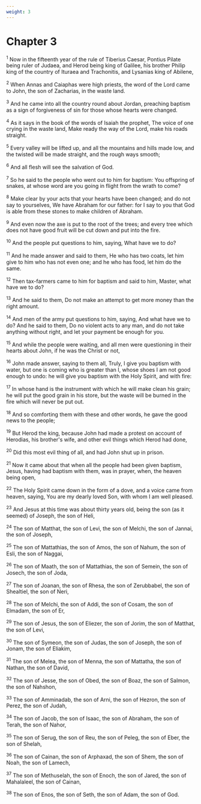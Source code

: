 ```yaml
---
weight: 3
---
```


# Chapter 3

<sup>1</sup> Now in the fifteenth year of the rule of Tiberius Caesar, Pontius Pilate being ruler of Judaea, and Herod being king of Galilee, his brother Philip king of the country of Ituraea and Trachonitis, and Lysanias king of Abilene, 

<sup>2</sup> When Annas and Caiaphas were high priests, the word of the Lord came to John, the son of Zacharias, in the waste land. 

<sup>3</sup> And he came into all the country round about Jordan, preaching baptism as a sign of forgiveness of sin for those whose hearts were changed. 

<sup>4</sup> As it says in the book of the words of Isaiah the prophet, The voice of one crying in the waste land, Make ready the way of the Lord, make his roads straight. 

<sup>5</sup> Every valley will be lifted up, and all the mountains and hills made low, and the twisted will be made straight, and the rough ways smooth; 

<sup>6</sup> And all flesh will see the salvation of God. 

<sup>7</sup> So he said to the people who went out to him for baptism: You offspring of snakes, at whose word are you going in flight from the wrath to come? 

<sup>8</sup> Make clear by your acts that your hearts have been changed; and do not say to yourselves, We have Abraham for our father: for I say to you that God is able from these stones to make children of Abraham. 

<sup>9</sup> And even now the axe is put to the root of the trees; and every tree which does not have good fruit will be cut down and put into the fire. 

<sup>10</sup> And the people put questions to him, saying, What have we to do? 

<sup>11</sup> And he made answer and said to them, He who has two coats, let him give to him who has not even one; and he who has food, let him do the same. 

<sup>12</sup> Then tax-farmers came to him for baptism and said to him, Master, what have we to do? 

<sup>13</sup> And he said to them, Do not make an attempt to get more money than the right amount. 

<sup>14</sup> And men of the army put questions to him, saying, And what have we to do? And he said to them, Do no violent acts to any man, and do not take anything without right, and let your payment be enough for you. 

<sup>15</sup> And while the people were waiting, and all men were questioning in their hearts about John, if he was the Christ or not, 

<sup>16</sup> John made answer, saying to them all, Truly, I give you baptism with water, but one is coming who is greater than I, whose shoes I am not good enough to undo: he will give you baptism with the Holy Spirit, and with fire: 

<sup>17</sup> In whose hand is the instrument with which he will make clean his grain; he will put the good grain in his store, but the waste will be burned in the fire which will never be put out. 

<sup>18</sup> And so comforting them with these and other words, he gave the good news to the people; 

<sup>19</sup> But Herod the king, because John had made a protest on account of Herodias, his brother's wife, and other evil things which Herod had done, 

<sup>20</sup> Did this most evil thing of all, and had John shut up in prison. 

<sup>21</sup> Now it came about that when all the people had been given baptism, Jesus, having had baptism with them, was in prayer, when, the heaven being open, 

<sup>22</sup> The Holy Spirit came down in the form of a dove, and a voice came from heaven, saying, You are my dearly loved Son, with whom I am well pleased. 

<sup>23</sup> And Jesus at this time was about thirty years old, being the son (as it seemed) of Joseph, the son of Heli, 

<sup>24</sup> The son of Matthat, the son of Levi, the son of Melchi, the son of Jannai, the son of Joseph, 

<sup>25</sup> The son of Mattathias, the son of Amos, the son of Nahum, the son of Esli, the son of Naggai, 

<sup>26</sup> The son of Maath, the son of Mattathias, the son of Semein, the son of Josech, the son of Joda, 

<sup>27</sup> The son of Joanan, the son of Rhesa, the son of Zerubbabel, the son of Shealtiel, the son of Neri, 

<sup>28</sup> The son of Melchi, the son of Addi, the son of Cosam, the son of Elmadam, the son of Er, 

<sup>29</sup> The son of Jesus, the son of Eliezer, the son of Jorim, the son of Matthat, the son of Levi, 

<sup>30</sup> The son of Symeon, the son of Judas, the son of Joseph, the son of Jonam, the son of Eliakim, 

<sup>31</sup> The son of Melea, the son of Menna, the son of Mattatha, the son of Nathan, the son of David, 

<sup>32</sup> The son of Jesse, the son of Obed, the son of Boaz, the son of Salmon, the son of Nahshon, 

<sup>33</sup> The son of Amminadab, the son of Arni, the son of Hezron, the son of Perez, the son of Judah, 

<sup>34</sup> The son of Jacob, the son of Isaac, the son of Abraham, the son of Terah, the son of Nahor, 

<sup>35</sup> The son of Serug, the son of Reu, the son of Peleg, the son of Eber, the son of Shelah, 

<sup>36</sup> The son of Cainan, the son of Arphaxad, the son of Shem, the son of Noah, the son of Lamech, 

<sup>37</sup> The son of Methuselah, the son of Enoch, the son of Jared, the son of Mahalaleel, the son of Cainan, 

<sup>38</sup> The son of Enos, the son of Seth, the son of Adam, the son of God. 



